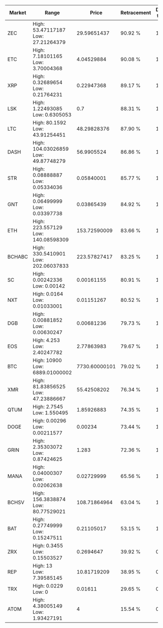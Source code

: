 | Market | Range | Price| Retracement | Doubles to 50% |
| --- | --- | --- | --- | --- |
| ZEC | High: 53.47117187<br />Low: 27.21264379 | 29.59651437 | 90.92 % | 1.36 |
| ETC | High: 7.18101165<br />Low: 3.70004368 | 4.04529884 | 90.08 % | 1.34 |
| XRP | High: 0.32689654<br />Low: 0.21764231 | 0.22947368 | 89.17 % | 1.19 |
| LSK | High: 1.22493085<br />Low: 0.6305053 | 0.7 | 88.31 % | 1.33 |
| LTC | High: 80.1592<br />Low: 43.91254451 | 48.29828376 | 87.90 % | 1.28 |
| DASH | High: 104.03026859<br />Low: 49.87748279 | 56.9905524 | 86.86 % | 1.35 |
| STR | High: 0.08888887<br />Low: 0.05334036 | 0.05840001 | 85.77 % | 1.22 |
| GNT | High: 0.06499999<br />Low: 0.03397738 | 0.03865439 | 84.92 % | 1.28 |
| ETH | High: 223.557129<br />Low: 140.08598309 | 153.72590009 | 83.66 % | 1.18 |
| BCHABC | High: 330.5410901<br />Low: 202.06037833 | 223.57827417 | 83.25 % | 1.19 |
| SC | High: 0.00242336<br />Low: 0.00142 | 0.00161155 | 80.91 % | 1.19 |
| NXT | High: 0.0164<br />Low: 0.01033001 | 0.01151267 | 80.52 % | 1.16 |
| DGB | High: 0.00881852<br />Low: 0.00630247 | 0.00681236 | 79.73 % | 1.11 |
| EOS | High: 4.253<br />Low: 2.40247782 | 2.77863983 | 79.67 % | 1.20 |
| BTC | High: 10900<br />Low: 6889.01000002 | 7730.60000101 | 79.02 % | 1.15 |
| XMR | High: 81.83856525<br />Low: 47.23886667 | 55.42508202 | 76.34 % | 1.16 |
| QTUM | High: 2.7545<br />Low: 1.550495 | 1.85926883 | 74.35 % | 1.16 |
| DOGE | High: 0.00296<br />Low: 0.00211577 | 0.00234 | 73.44 % | 1.08 |
| GRIN | High: 2.35303072<br />Low: 0.87424625 | 1.283 | 72.36 % | 1.26 |
| MANA | High: 0.04000307<br />Low: 0.02062638 | 0.02729999 | 65.56 % | 1.11 |
| BCHSV | High: 156.3838874<br />Low: 80.77529021 | 108.71864964 | 63.04 % | 1.09 |
| BAT | High: 0.27749999<br />Low: 0.15247511 | 0.21105017 | 53.15 % | 1.02 |
| ZRX | High: 0.3455<br />Low: 0.15503527 | 0.2694647 | 39.92 % | 0.00 |
| REP | High: 13<br />Low: 7.39585145 | 10.81719209 | 38.95 % | 0.00 |
| TRX | High: 0.0229<br />Low: 0 | 0.01611 | 29.65 % | 0.00 |
| ATOM | High: 4.38005149<br />Low: 1.93427191 | 4 | 15.54 % | 0.00 |

